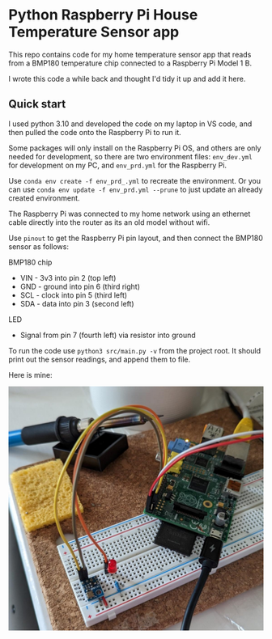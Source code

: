 
# Python Raspberry Pi House Temperature Sensor app

This repo contains code for my home temperature sensor app that reads
from a BMP180 temperature chip connected to a Raspberry Pi Model 1 B. 

I wrote this code a while back and thought I'd tidy it up and add it here. 


## Quick start

I used python 3.10 and developed the code on my laptop in VS code, and 
then pulled the code onto the Raspberry Pi to run it.

Some packages will only install on the Raspberry Pi OS, and others are only
needed for development, so there are two environment files: `env_dev.yml`
for development on my PC, and `env_prd.yml` for the Raspberry Pi. 

Use `conda env create -f env_prd_.yml` to recreate the environment.
Or you can use `conda env update -f env_prd.yml --prune` to just
update an already created environment. 

The Raspberry Pi was connected to my home network using an ethernet cable
directly into the router as its an old model without wifi. 

Use `pinout` to get the Raspberry Pi pin layout, and then connect the BMP180
sensor as follows: 

BMP180 chip
* VIN - 3v3 into pin 2 (top left)
* GND - ground into pin 6 (third right)
* SCL - clock into pin 5 (third left)
* SDA - data into pin 3 (second left)

LED
* Signal from pin 7 (fourth left) via resistor into ground

To run the code use `python3 src/main.py -v` from the project root. 
It should print out the sensor readings, and append them to file. 

Here is mine:

![my RP setup](https://raw.githubusercontent.com/dleng2242/raspberry_pi_house_temperature/main/images/rp_setup.png)

